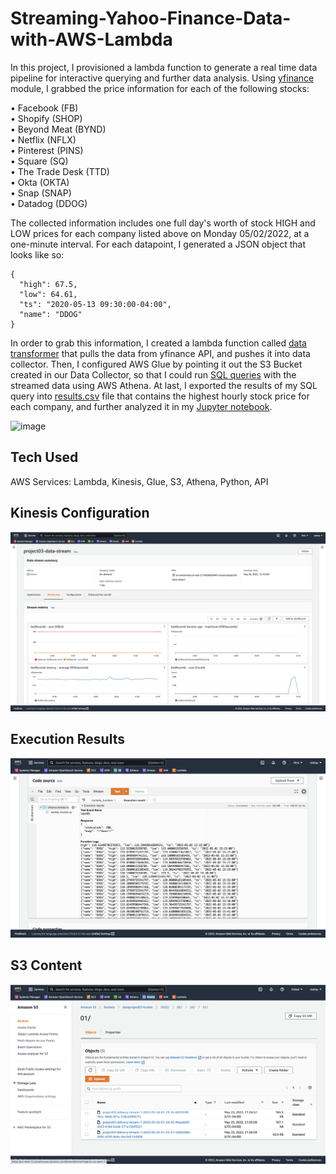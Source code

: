 # Streaming-Yahoo-Finance-Data-with-AWS-Lambda

In this project, I provisioned a lambda function to generate a real time data pipeline for interactive querying and further data analysis. Using [yfinance](https://pypi.org/project/yfinance/) module, I grabbed the price information for each of the following stocks:

• Facebook (FB) \
• Shopify (SHOP) \
• Beyond Meat (BYND) \
• Netflix (NFLX) \
• Pinterest (PINS) \
• Square (SQ) \
• The Trade Desk (TTD) \
• Okta (OKTA) \
• Snap (SNAP) \
• Datadog (DDOG)

The collected information includes one full day's worth of stock HIGH and LOW prices for each company listed above on Monday 05/02/2022, at a one-minute interval. For each datapoint, I generated a JSON object that looks like so:

```
{
  "high": 67.5, 
  "low": 64.61, 
  "ts": "2020-05-13 09:30:00-04:00", 
  "name": "DDOG"
}
```
In order to grab this information, I created a lambda function called [data transformer](https://github.com/atekee/Streaming-Yahoo-Finance-Data-with-AWS-Lambda/blob/main/data_transformer.py) that pulls the data from yfinance API, and pushes it into data collector.
Then, I configured AWS Glue by pointing it out the S3 Bucket created in our Data Collector, so that I could run [SQL queries](https://github.com/atekee/Streaming-Yahoo-Finance-Data-with-AWS-Lambda/blob/main/query.sql) with the streamed data using AWS Athena.
At last, I exported the results of my SQL query into [results.csv](https://github.com/atekee/Streaming-Yahoo-Finance-Data-with-AWS-Lambda/blob/main/results.csv) file that contains the highest hourly stock price for each company, and further analyzed it in my [Jupyter notebook](https://github.com/atekee/Streaming-Yahoo-Finance-Data-with-AWS-Lambda/blob/main/analysis.ipynb).

<img width="450" alt="image" src="https://user-images.githubusercontent.com/82621412/169951706-1cb91385-fad7-4473-8c7f-c662e325bdf6.png">


## Tech Used
AWS Services: Lambda, Kinesis, Glue, S3, Athena, Python, API

## Kinesis Configuration
![alt text](https://github.com/atekee/Streaming-Yahoo-Finance-Data-with-AWS-Lambda/blob/main/assets/kinesis_config.png)

## Execution Results
![alt text](https://github.com/atekee/Streaming-Yahoo-Finance-Data-with-AWS-Lambda/blob/main/exec_results.png)

## S3 Content
![alt text](https://github.com/atekee/Streaming-Yahoo-Finance-Data-with-AWS-Lambda/blob/main/assets/screen_shot_of_s3_bucket.png)
